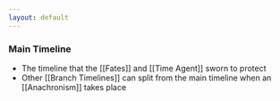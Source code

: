 ```yaml
---
layout: default
---
```


### Main Timeline

- The timeline that the [[Fates]] and [[Time Agent]] sworn to protect
- Other [[Branch Timelines]] can split from the main timeline when an [[Anachronism]] takes place

